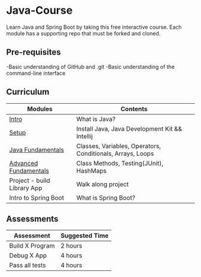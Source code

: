 # Java-Course

Learn Java and Spring Boot by taking this free interactive course. Each module has a supporting repo that must be forked and cloned.

## Pre-requisites

-Basic understanding of GitHub and .git
-Basic understanding of the command-line interface

## Curriculum

| Modules                                                | Contents                                                   |
| ------------------------------------------------------ | ---------------------------------------------------------- |
| [Intro](./01_intro/README.md)                          | What is Java?                                              |
| [Setup](./02_setup/README.md)                          | Install Java, Java Development Kit && Intellij             |
| [Java Fundamentals](./java-fundamentals/01_classes.md) | Classes, Variables, Operators, Conditionals, Arrays, Loops |
| [Advanced Fundamentals](./04_advanced-fundamentals/)   | Class Methods, Testing(JUnit), HashMaps                    |
| Project - build Library App                            | Walk along project                                         |
| Intro to Spring Boot                                   | What is Spring Boot?                                       |

## Assessments

| Assessment      | Suggested Time |
| --------------- | -------------- |
| Build X Program | 2 hours        |
| Debug X App     | 4 hours        |
| Pass all tests  | 4 hours        |
